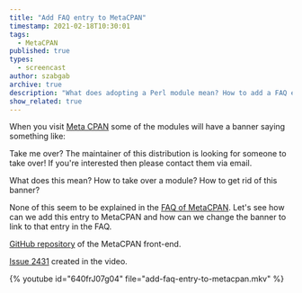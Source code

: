 ```yaml
---
title: "Add FAQ entry to MetaCPAN"
timestamp: 2021-02-18T10:30:01
tags:
  - MetaCPAN
published: true
types:
  - screencast
author: szabgab
archive: true
description: "What does adopting a Perl module mean? How to add a FAQ entry to MetaCPAN?"
show_related: true
---
```



When you visit [Meta CPAN](https://metacpan.org/) some of the modules will have a banner saying something like:

<quote>
Take me over?
The maintainer of this distribution is looking for someone to take over! If you're interested then please contact them via email.
</quote>

What does this mean? How to take over a module? How to get rid of this banner?

None of this seem to be explained in the [FAQ of MetaCPAN](https://metacpan.org/about/faq).
Let's see how can we add this entry to MetaCPAN and how can we change
the banner to link to that entry in the FAQ.


[GitHub repository](https://github.com/metacpan/metacpan-web/) of the MetaCPAN front-end.

[Issue 2431](https://github.com/metacpan/metacpan-web/issues/2431) created in the video.

{% youtube id="640frJ07g04" file="add-faq-entry-to-metacpan.mkv" %}
